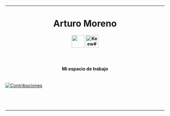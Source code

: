 <hr/>

<div align="center">
  <h1>Arturo Moreno</h1>
</div>

<div align="center">
<h4>
  <img src="https://upload.wikimedia.org/wikipedia/commons/7/79/Spring_Boot.svg"  width="40";>
 
  <img src="https://storage.googleapis.com/cms-storage-bucket/847ae81f5430402216fd.svg" width="40" title="Keew#0111">
</h4>
</div>



<br/>

<div align="center">
  <h4>Mi espacio de trabajo</h4>
</div>


<br/>

<a href="#gh-dark-mode-only">
    <img src="https://github-readme-activity-graph.vercel.app/graph?username=ArturoMoreno56&theme=github-dark&point=00000000&radius=12" alt="Contribuciones">
</a>

<div align="center">
  <h1></h1>
</div>
&nbsp;
<hr/>
